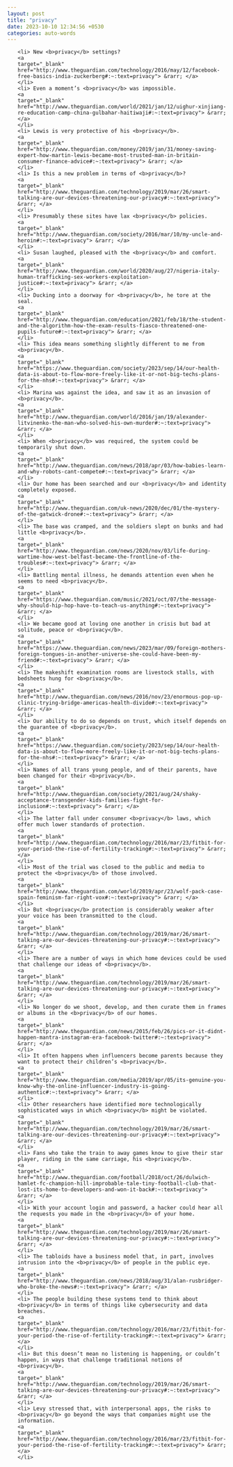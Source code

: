 ```yaml
---
layout: post
title: "privacy"
date: 2023-10-10 12:34:56 +0530
categories: auto-words
---
```

<ol>

    <li> New <b>privacy</b> settings?
    <a 
    target="_blank" 
    href="http://www.theguardian.com/technology/2016/may/12/facebook-free-basics-india-zuckerberg#:~:text=privacy"> &rarr; </a>
    </li>
    <li> Even a moment’s <b>privacy</b> was impossible.
    <a 
    target="_blank" 
    href="http://www.theguardian.com/world/2021/jan/12/uighur-xinjiang-re-education-camp-china-gulbahar-haitiwaji#:~:text=privacy"> &rarr; </a>
    </li>
    <li> Lewis is very protective of his <b>privacy</b>.
    <a 
    target="_blank" 
    href="http://www.theguardian.com/money/2019/jan/31/money-saving-expert-how-martin-lewis-became-most-trusted-man-in-britain-consumer-finance-advice#:~:text=privacy"> &rarr; </a>
    </li>
    <li> Is this a new problem in terms of <b>privacy</b>?
    <a 
    target="_blank" 
    href="http://www.theguardian.com/technology/2019/mar/26/smart-talking-are-our-devices-threatening-our-privacy#:~:text=privacy"> &rarr; </a>
    </li>
    <li> Presumably these sites have lax <b>privacy</b> policies.
    <a 
    target="_blank" 
    href="http://www.theguardian.com/society/2016/mar/10/my-uncle-and-heroin#:~:text=privacy"> &rarr; </a>
    </li>
    <li> Susan laughed, pleased with the <b>privacy</b> and comfort.
    <a 
    target="_blank" 
    href="http://www.theguardian.com/world/2020/aug/27/nigeria-italy-human-trafficking-sex-workers-exploitation-justice#:~:text=privacy"> &rarr; </a>
    </li>
    <li> Ducking into a doorway for <b>privacy</b>, he tore at the seal.
    <a 
    target="_blank" 
    href="http://www.theguardian.com/education/2021/feb/18/the-student-and-the-algorithm-how-the-exam-results-fiasco-threatened-one-pupils-future#:~:text=privacy"> &rarr; </a>
    </li>
    <li> This idea means something slightly different to me from <b>privacy</b>.
    <a 
    target="_blank" 
    href="https://www.theguardian.com/society/2023/sep/14/our-health-data-is-about-to-flow-more-freely-like-it-or-not-big-techs-plans-for-the-nhs#:~:text=privacy"> &rarr; </a>
    </li>
    <li> Marina was against the idea, and saw it as an invasion of <b>privacy</b>.
    <a 
    target="_blank" 
    href="http://www.theguardian.com/world/2016/jan/19/alexander-litvinenko-the-man-who-solved-his-own-murder#:~:text=privacy"> &rarr; </a>
    </li>
    <li> When <b>privacy</b> was required, the system could be temporarily shut down.
    <a 
    target="_blank" 
    href="http://www.theguardian.com/news/2018/apr/03/how-babies-learn-and-why-robots-cant-compete#:~:text=privacy"> &rarr; </a>
    </li>
    <li> Our home has been searched and our <b>privacy</b> and identity completely exposed.
    <a 
    target="_blank" 
    href="http://www.theguardian.com/uk-news/2020/dec/01/the-mystery-of-the-gatwick-drone#:~:text=privacy"> &rarr; </a>
    </li>
    <li> The base was cramped, and the soldiers slept on bunks and had little <b>privacy</b>.
    <a 
    target="_blank" 
    href="http://www.theguardian.com/news/2020/nov/03/life-during-wartime-how-west-belfast-became-the-frontline-of-the-troubles#:~:text=privacy"> &rarr; </a>
    </li>
    <li> Battling mental illness, he demands attention even when he seems to need <b>privacy</b>.
    <a 
    target="_blank" 
    href="https://www.theguardian.com/music/2021/oct/07/the-message-why-should-hip-hop-have-to-teach-us-anything#:~:text=privacy"> &rarr; </a>
    </li>
    <li> We became good at loving one another in crisis but bad at solitude, peace or <b>privacy</b>.
    <a 
    target="_blank" 
    href="https://www.theguardian.com/news/2023/mar/09/foreign-mothers-foreign-tongues-in-another-universe-she-could-have-been-my-friend#:~:text=privacy"> &rarr; </a>
    </li>
    <li> The makeshift examination rooms are livestock stalls, with bedsheets hung for <b>privacy</b>.
    <a 
    target="_blank" 
    href="http://www.theguardian.com/news/2016/nov/23/enormous-pop-up-clinic-trying-bridge-americas-health-divide#:~:text=privacy"> &rarr; </a>
    </li>
    <li> Our ability to do so depends on trust, which itself depends on the guarantee of <b>privacy</b>.
    <a 
    target="_blank" 
    href="https://www.theguardian.com/society/2023/sep/14/our-health-data-is-about-to-flow-more-freely-like-it-or-not-big-techs-plans-for-the-nhs#:~:text=privacy"> &rarr; </a>
    </li>
    <li> Names of all trans young people, and of their parents, have been changed for their <b>privacy</b>.
    <a 
    target="_blank" 
    href="http://www.theguardian.com/society/2021/aug/24/shaky-acceptance-transgender-kids-families-fight-for-inclusion#:~:text=privacy"> &rarr; </a>
    </li>
    <li> The latter fall under consumer <b>privacy</b> laws, which offer much lower standards of protection.
    <a 
    target="_blank" 
    href="http://www.theguardian.com/technology/2016/mar/23/fitbit-for-your-period-the-rise-of-fertility-tracking#:~:text=privacy"> &rarr; </a>
    </li>
    <li> Most of the trial was closed to the public and media to protect the <b>privacy</b> of those involved.
    <a 
    target="_blank" 
    href="http://www.theguardian.com/world/2019/apr/23/wolf-pack-case-spain-feminism-far-right-vox#:~:text=privacy"> &rarr; </a>
    </li>
    <li> But <b>privacy</b> protection is considerably weaker after your voice has been transmitted to the cloud.
    <a 
    target="_blank" 
    href="http://www.theguardian.com/technology/2019/mar/26/smart-talking-are-our-devices-threatening-our-privacy#:~:text=privacy"> &rarr; </a>
    </li>
    <li> There are a number of ways in which home devices could be used that challenge our ideas of <b>privacy</b>.
    <a 
    target="_blank" 
    href="http://www.theguardian.com/technology/2019/mar/26/smart-talking-are-our-devices-threatening-our-privacy#:~:text=privacy"> &rarr; </a>
    </li>
    <li> No longer do we shoot, develop, and then curate them in frames or albums in the <b>privacy</b> of our homes.
    <a 
    target="_blank" 
    href="http://www.theguardian.com/news/2015/feb/26/pics-or-it-didnt-happen-mantra-instagram-era-facebook-twitter#:~:text=privacy"> &rarr; </a>
    </li>
    <li> It often happens when influencers become parents because they want to protect their children’s <b>privacy</b>.
    <a 
    target="_blank" 
    href="http://www.theguardian.com/media/2019/apr/05/its-genuine-you-know-why-the-online-influencer-industry-is-going-authentic#:~:text=privacy"> &rarr; </a>
    </li>
    <li> Other researchers have identified more technologically sophisticated ways in which <b>privacy</b> might be violated.
    <a 
    target="_blank" 
    href="http://www.theguardian.com/technology/2019/mar/26/smart-talking-are-our-devices-threatening-our-privacy#:~:text=privacy"> &rarr; </a>
    </li>
    <li> Fans who take the train to away games know to give their star player, riding in the same carriage, his <b>privacy</b>.
    <a 
    target="_blank" 
    href="http://www.theguardian.com/football/2018/oct/26/dulwich-hamlet-fc-champion-hill-improbable-tale-tiny-football-club-that-lost-its-home-to-developers-and-won-it-back#:~:text=privacy"> &rarr; </a>
    </li>
    <li> With your account login and password, a hacker could hear all the requests you made in the <b>privacy</b> of your home.
    <a 
    target="_blank" 
    href="http://www.theguardian.com/technology/2019/mar/26/smart-talking-are-our-devices-threatening-our-privacy#:~:text=privacy"> &rarr; </a>
    </li>
    <li> The tabloids have a business model that, in part, involves intrusion into the <b>privacy</b> of people in the public eye.
    <a 
    target="_blank" 
    href="http://www.theguardian.com/news/2018/aug/31/alan-rusbridger-who-broke-the-news#:~:text=privacy"> &rarr; </a>
    </li>
    <li> The people building these systems tend to think about <b>privacy</b> in terms of things like cybersecurity and data breaches.
    <a 
    target="_blank" 
    href="http://www.theguardian.com/technology/2016/mar/23/fitbit-for-your-period-the-rise-of-fertility-tracking#:~:text=privacy"> &rarr; </a>
    </li>
    <li> But this doesn’t mean no listening is happening, or couldn’t happen, in ways that challenge traditional notions of <b>privacy</b>.
    <a 
    target="_blank" 
    href="http://www.theguardian.com/technology/2019/mar/26/smart-talking-are-our-devices-threatening-our-privacy#:~:text=privacy"> &rarr; </a>
    </li>
    <li> Levy stressed that, with interpersonal apps, the risks to <b>privacy</b> go beyond the ways that companies might use the information.
    <a 
    target="_blank" 
    href="http://www.theguardian.com/technology/2016/mar/23/fitbit-for-your-period-the-rise-of-fertility-tracking#:~:text=privacy"> &rarr; </a>
    </li>